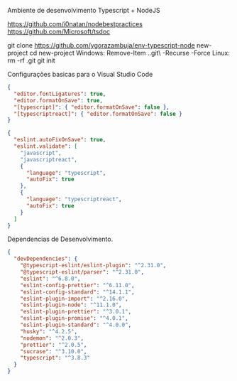 Ambiente de desenvolvimento Typescript + NodeJS

https://github.com/i0natan/nodebestpractices
https://github.com/Microsoft/tsdoc




git clone https://github.com/ygorazambuja/env-typescript-node new-project
cd new-project
Windows: Remove-Item .\.git\ -Recurse -Force
Linux: rm -rf .git
git init


Configurações basicas para o Visual Studio Code

```json
{
  "editor.fontLigatures": true,
  "editor.formatOnSave": true,
  "[typescript]": { "editor.formatOnSave": false },
  "[typescriptreact]": { "editor.formatOnSave": false }
}
```

```json
{
  "eslint.autoFixOnSave": true,
  "eslint.validate": [
    "javascript",
    "javascriptreact",
    {
      "language": "typescript",
      "autoFix": true
    },
    {
      "language": "typescriptreact",
      "autoFix": true
    }
  ]
}
```

Dependencias de Desenvolvimento.

```json
{
  "devDependencies": {
    "@typescript-eslint/eslint-plugin": "^2.31.0",
    "@typescript-eslint/parser": "^2.31.0",
    "eslint": "^6.8.0",
    "eslint-config-prettier": "^6.11.0",
    "eslint-config-standard": "^14.1.1",
    "eslint-plugin-import": "^2.16.0",
    "eslint-plugin-node": "^11.1.0",
    "eslint-plugin-prettier": "^3.0.1",
    "eslint-plugin-promise": "^4.0.1",
    "eslint-plugin-standard": "^4.0.0",
    "husky": "^4.2.5",
    "nodemon": "^2.0.3",
    "prettier": "^2.0.5",
    "sucrase": "^3.10.0",
    "typescript": "^3.8.3"
  }
}
```

